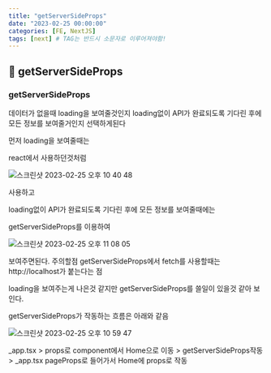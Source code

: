 ```yaml
---
title: "getServerSideProps"
date: "2023-02-25 00:00:00"
categories: [FE, NextJS]
tags: [next] # TAG는 반드시 소문자로 이루어져야함!
---
```


## 📌 getServerSideProps

### getServerSideProps

데이터가 없을때 loading을 보여줄것인지 loading없이 API가 완료되도록 기다린 후에 모든 정보를 보여줄거인지 선택하게된다

먼저 loading을 보여줄때는

react에서 사용하던것처럼

![스크린샷 2023-02-25 오후 10 40 48](https://user-images.githubusercontent.com/45509511/221361071-46f0d955-b961-451f-992e-9a541ad97726.png)

사용하고

loading없이 API가 완료되도록 기다린 후에 모든 정보를 보여줄때에는

getServerSideProps를 이용하여

![스크린샷 2023-02-25 오후 11 08 05](https://user-images.githubusercontent.com/45509511/221361380-794f7975-b5f8-4cac-abbd-55fbb5162027.png)


보여주면된다. 주의할점 getServerSideProps에서 fetch를 사용할때는 http://localhost가 붙는다는 점

loading을 보여주는게 나은것 같지만 getServerSideProps를 쓸일이 있을것 같아 보인다.

getServerSideProps가 작동하는 흐름은 아래와 같음

![스크린샷 2023-02-25 오후 10 59 47](https://user-images.githubusercontent.com/45509511/221361089-c869fd30-1a1c-4777-865b-46f961539716.png)

\_app.tsx > props로 component에서 Home으로 이동 > getServerSideProps작동 > \_app.tsx pageProps로 들어가서 Home에 props로 작동
